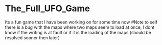 # The_Full_UFO_Game
Its a fun game that I have been working on for some time now
#Note to self
there is a bug with the maps where two maps seem to load at once, I dont know if the writing is at fault or if it is the loading of the maps (should be resolved sooner then later)
